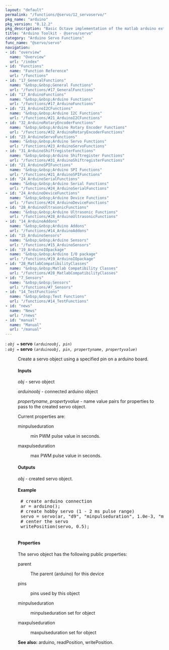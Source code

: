 ```yaml
---
layout: "default"
permalink: "/functions/@servo/12_servoservo/"
pkg_name: "arduino"
pkg_version: "0.12.2"
pkg_description: "Basic Octave implementation of the matlab arduino extension,  allowing communication to a programmed arduino board to control its  hardware."
title: "Arduino Toolkit - @servo/servo"
category: "Arduino Servo Functions"
func_name: "@servo/servo"
navigation:
- id: "overview"
  name: "Overview"
  url: "/index"
- id: "Functions"
  name: "Function Reference"
  url: "/functions"
- id: "17_GeneralFunctions"
  name: "&nbsp;&nbsp;General Functions"
  url: "/functions/#17_GeneralFunctions"
- id: "17_ArduinoFunctions"
  name: "&nbsp;&nbsp;Arduino Functions"
  url: "/functions/#17_ArduinoFunctions"
- id: "21_ArduinoI2CFunctions"
  name: "&nbsp;&nbsp;Arduino I2C Functions"
  url: "/functions/#21_ArduinoI2CFunctions"
- id: "32_ArduinoRotaryEncoderFunctions"
  name: "&nbsp;&nbsp;Arduino Rotary Encoder Functions"
  url: "/functions/#32_ArduinoRotaryEncoderFunctions"
- id: "23_ArduinoServoFunctions"
  name: "&nbsp;&nbsp;Arduino Servo Functions"
  url: "/functions/#23_ArduinoServoFunctions"
- id: "31_ArduinoShiftregisterFunctions"
  name: "&nbsp;&nbsp;Arduino Shiftregister Functions"
  url: "/functions/#31_ArduinoShiftregisterFunctions"
- id: "21_ArduinoSPIFunctions"
  name: "&nbsp;&nbsp;Arduino SPI Functions"
  url: "/functions/#21_ArduinoSPIFunctions"
- id: "24_ArduinoSerialFunctions"
  name: "&nbsp;&nbsp;Arduino Serial Functions"
  url: "/functions/#24_ArduinoSerialFunctions"
- id: "24_ArduinoDeviceFunctions"
  name: "&nbsp;&nbsp;Arduino Device Functions"
  url: "/functions/#24_ArduinoDeviceFunctions"
- id: "28_ArduinoUltrasonicFunctions"
  name: "&nbsp;&nbsp;Arduino Ultrasonic Functions"
  url: "/functions/#28_ArduinoUltrasonicFunctions"
- id: "14_ArduinoAddons"
  name: "&nbsp;&nbsp;Arduino Addons"
  url: "/functions/#14_ArduinoAddons"
- id: "15_ArduinoSensors"
  name: "&nbsp;&nbsp;Arduino Sensors"
  url: "/functions/#15_ArduinoSensors"
- id: "19_ArduinoIOpackage"
  name: "&nbsp;&nbsp;Arduino I/O package"
  url: "/functions/#19_ArduinoIOpackage"
- id: "28_MatlabCompatibilityClasses"
  name: "&nbsp;&nbsp;Matlab Compatibility Classes"
  url: "/functions/#28_MatlabCompatibilityClasses"
- id: "7_Sensors"
  name: "&nbsp;&nbsp;Sensors"
  url: "/functions/#7_Sensors"
- id: "14_TestFunctions"
  name: "&nbsp;&nbsp;Test Functions"
  url: "/functions/#14_TestFunctions"
- id: "news"
  name: "News"
  url: "/news"
- id: "manual"
  name: "Manual"
  url: "/manual"
---
```

<dl class="first-deftypefn">
<dt class="deftypefn" id="index-servo"><span class="category-def">: </span><span><code class="def-type"><var class="var">obj</var> =</code> <strong class="def-name">servo</strong> <code class="def-code-arguments">(<var class="var">arduinoobj</var>, <var class="var">pin</var>)</code><a class="copiable-link" href="#index-servo"></a></span></dt>
<dt class="deftypefnx def-cmd-deftypefn" id="index-servo-1"><span class="category-def">: </span><span><code class="def-type"><var class="var">obj</var> =</code> <strong class="def-name">servo</strong> <code class="def-code-arguments">(<var class="var">arduinoobj</var>, <var class="var">pin</var>, <var class="var">propertyname</var>, <var class="var">propertyvalue</var>)</code><a class="copiable-link" href="#index-servo-1"></a></span></dt>
<dd><p>Create a servo object using a specified pin on a arduino board.
</p>
<h4 class="subsubheading" id="Inputs"><span>Inputs<a class="copiable-link" href="#Inputs"></a></span></h4>
<p><var class="var">obj</var> - servo object
</p>
<p><var class="var">arduinoobj</var> - connected arduino object
</p>
<p><var class="var">propertyname</var>,  <var class="var">propertyvalue</var> - name value pairs for properties to pass
 to the created servo object.
</p>
<p>Current properties are:
 </p><dl class="table">
<dt>minpulseduration</dt>
<dd><p>min PWM pulse value in seconds.
 </p></dd>
<dt>maxpulseduration</dt>
<dd><p>max PWM pulse value in seconds.
 </p></dd>
</dl>

<h4 class="subsubheading" id="Outputs"><span>Outputs<a class="copiable-link" href="#Outputs"></a></span></h4>
<p><var class="var">obj</var> - created servo object.
</p>
<h4 class="subsubheading" id="Example"><span>Example<a class="copiable-link" href="#Example"></a></span></h4>
<div class="example">
<pre class="example-preformatted"> # create arduino connection
 ar = arduino();
 # create hobby servo (1 - 2 ms pulse range)
 servo = servo(ar, &quot;d9&quot;, &quot;minpulseduration&quot;, 1.0e-3, &quot;maxpulseduration&quot;, 2e-3);
 # center the servo
 writePosition(servo, 0.5);
 </pre></div>

<h4 class="subsubheading" id="Properties"><span>Properties<a class="copiable-link" href="#Properties"></a></span></h4>
<p>The servo object has the following public properties:
 </p><dl class="table">
<dt>parent</dt>
<dd><p>The parent (arduino) for this device
 </p></dd>
<dt>pins</dt>
<dd><p>pins used by this object
 </p></dd>
<dt>minpulseduration</dt>
<dd><p>minpulseduration set for object
 </p></dd>
<dt>maxpulseduration</dt>
<dd><p>maxpulseduration set for object
 </p></dd>
</dl>


<p><strong class="strong">See also:</strong> arduino, readPosition, writePosition.
 </p></dd></dl>